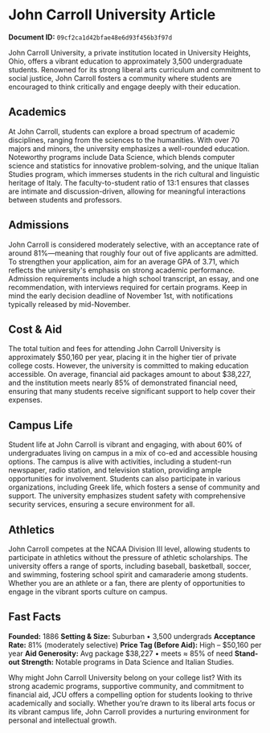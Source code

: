 # John Carroll University Article

**Document ID:** `09cf2ca1d42bfae48e6d93f456b3f97d`

John Carroll University, a private institution located in University Heights, Ohio, offers a vibrant education to approximately 3,500 undergraduate students. Renowned for its strong liberal arts curriculum and commitment to social justice, John Carroll fosters a community where students are encouraged to think critically and engage deeply with their education.

## Academics
At John Carroll, students can explore a broad spectrum of academic disciplines, ranging from the sciences to the humanities. With over 70 majors and minors, the university emphasizes a well-rounded education. Noteworthy programs include Data Science, which blends computer science and statistics for innovative problem-solving, and the unique Italian Studies program, which immerses students in the rich cultural and linguistic heritage of Italy. The faculty-to-student ratio of 13:1 ensures that classes are intimate and discussion-driven, allowing for meaningful interactions between students and professors.

## Admissions
John Carroll is considered moderately selective, with an acceptance rate of around 81%—meaning that roughly four out of five applicants are admitted. To strengthen your application, aim for an average GPA of 3.71, which reflects the university's emphasis on strong academic performance. Admission requirements include a high school transcript, an essay, and one recommendation, with interviews required for certain programs. Keep in mind the early decision deadline of November 1st, with notifications typically released by mid-November.

## Cost & Aid
The total tuition and fees for attending John Carroll University is approximately $50,160 per year, placing it in the higher tier of private college costs. However, the university is committed to making education accessible. On average, financial aid packages amount to about $38,227, and the institution meets nearly 85% of demonstrated financial need, ensuring that many students receive significant support to help cover their expenses.

## Campus Life
Student life at John Carroll is vibrant and engaging, with about 60% of undergraduates living on campus in a mix of co-ed and accessible housing options. The campus is alive with activities, including a student-run newspaper, radio station, and television station, providing ample opportunities for involvement. Students can also participate in various organizations, including Greek life, which fosters a sense of community and support. The university emphasizes student safety with comprehensive security services, ensuring a secure environment for all.

## Athletics
John Carroll competes at the NCAA Division III level, allowing students to participate in athletics without the pressure of athletic scholarships. The university offers a range of sports, including baseball, basketball, soccer, and swimming, fostering school spirit and camaraderie among students. Whether you are an athlete or a fan, there are plenty of opportunities to engage in the vibrant sports culture on campus.

## Fast Facts
**Founded:** 1886
**Setting & Size:** Suburban • 3,500 undergrads
**Acceptance Rate:** 81% (moderately selective)
**Price Tag (Before Aid):** High – $50,160 per year
**Aid Generosity:** Avg package $38,227 • meets ≈ 85% of need
**Stand-out Strength:** Notable programs in Data Science and Italian Studies.

Why might John Carroll University belong on your college list? With its strong academic programs, supportive community, and commitment to financial aid, JCU offers a compelling option for students looking to thrive academically and socially. Whether you’re drawn to its liberal arts focus or its vibrant campus life, John Carroll provides a nurturing environment for personal and intellectual growth.
